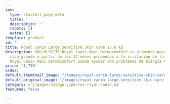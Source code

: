 ```yaml
---
seo:
  type: stackbit_page_meta
  title: ''
  description: ''
  robots: []
  extra: []
template: product
id: ''
title: Royal Canin Large Sensitive Skin Care 13.6 Kg
description: SKU:RLSC136 Royal Canin Maxi Dermacomfort es alimento para perros de
  raza grande a partir de los 12 meses propensos a la irritación de la piel y prurito.
  Royal Canin Maxi Dermacomfort puede ayudar con problemas de alergia en perros medianos.
price: '1,750'
order: 
default_thumbnail_image: "/images/royal-canin-large-sensitive-skin-care.jpg"
default_original_image: "/images/royal-canin-large-sensitive-skin-care.jpg"
category: src/pages/category/perros-royal-canin.md
featured: false

---
```

